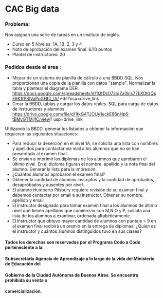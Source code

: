 # CAC Big data
 
### Problema: 
Nos asignan una serie de tareas en un instituto de inglés.
- Curso en 5 Niveles: 1A, 1B, 2, 3 y 4
- Nota de aprobación del examen final: 6/10 puntos
- Plantel de instructores: 20

### Pedidos desde el area :

- Migrar de un sistema de planilla de cálculo a una BBDD SQL. Nos proporcionan una copia de la
planilla con datos "sample". Normalizar la tabla y plantear el diagrama DER.
https://docs.google.com/spreadsheets/d/1QfDc073iqZa0kIs77bXOlGQqE9K1fPSlVaPoGHtD_lA/
edit?usp=drive_link
- Crear la BBDD, tablas y cargar los datos reales. SQL para carga de datos de instructores y
alumnos: https://drive.google.com/file/d/1tkG4TJOUy1eckE66nHp6-tBMvGTMijfC/view?
usp=drive_link

Utilizando la BBDD, generar los listados u obtener la información que requieren las siguientes situaciones:
- Para reducir la deserción en el nivel 1A, se solicita una lista con nombres y apellidos para contactar
vía mail a los alumnos que no se han presentado al examen final.
- Se envían a imprimir los diplomas de los alumnos que aprobaron el último nivel. En el diploma
figuran el nombre, apellido y la nota final del alumno. Generar la lista para la impresión.
- ¿Cuántos alumnos aprobaron el examen final?
- Obtener la cantidad de alumnos inscriptos y la cantidad de aprobados, desaprobados y
ausentes por nivel.
- El alumno Humberto Pilsbury requiere revisión de su examen final y debemos contactar por email a
su instructor. Obtener su nombre, apellido y email.
- El instructor designado para tomar examen final a los alumnos de último nivel que tienen apellidos
que comienzan con M,N,O y P, solicita una lista de los alumnos a examinar, ordenada
alfabéticamente.
- El instructor que obtuvo mayor cantidad de alumnos con puntaje > 9 en el examen final recibirá un
premio en la entrega de diplomas. ¿Quién es el instructor y cuántos alumnos distinguidos tuvo en
sus clases?

#### Todos los derechos son reservados por el Programa Codo a Codo perteneciente a la
#### Subsecretaría Agencia de Aprendizaje a lo largo de la vida del Ministerio de Educación del
#### Gobierno de la Ciudad Autónoma de Buenos Aires. Se encuentra prohibida su venta o
#### comercialización.